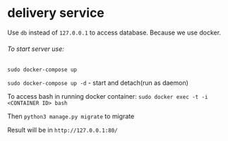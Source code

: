 # delivery service

Use `db` instead of `127.0.0.1` to access database.
Because we use docker.

###### To start server use:
`sudo docker-compose up` 

`sudo docker-compose up -d` - start and detach(run as daemon)


To access bash in running docker container:
`sudo docker exec -t -i <CONTAINER ID> bash`

Then `python3 manage.py migrate` to migrate

Result will be in `http://127.0.0.1:80/`
